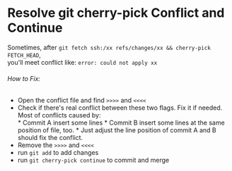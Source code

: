 
# Resolve git cherry-pick Conflict and Continue

Sometimes, after `git fetch ssh:/xx refs/changes/xx && cherry-pick FETCH_HEAD`,  
you'll meet conflict like: `error: could not apply xx`

###### How to Fix:
* Open the conflict file and find `>>>>` and `<<<<`
* Check if there's real conflict between these two flags. Fix it if needed.  
  Most of conflicts caused by:  
      * Commit A insert some lines
      * Commit B insert some lines at the same position of file, too.
      * Just adjust the line position of commit A and B should fix the conflict.
* Remove the `>>>>` and `<<<<`
* run `git add` to add changes
* run `git cherry-pick continue` to commit and merge
